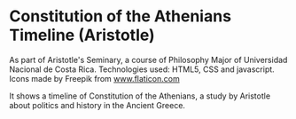 # Constitution of the Athenians Timeline (Aristotle)

As part of Aristotle's Seminary, a course of Philosophy Major of Universidad Nacional de Costa Rica. 
Technologies used: HTML5, CSS and javascript. 
Icons made by Freepik from www.flaticon.com

It shows a timeline of Constitution of the Athenians, a study by Aristotle about politics and history in the Ancient Greece.  
 
 
